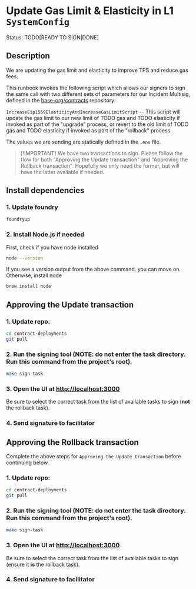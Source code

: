 # Update Gas Limit & Elasticity in L1 `SystemConfig`

Status: TODO[READY TO SIGN|DONE]

## Description

We are updating the gas limit and elasticity to improve TPS and reduce gas fees.

This runbook invokes the following script which allows our signers to sign the same call with two different sets of parameters for our Incident Multisig, defined in the [base-org/contracts](https://github.com/base/contracts) repository:

`IncreaseEip1559ElasticityAndIncreaseGasLimitScript` -- This script will update the gas limit to our new limit of TODO gas and TODO elasticity if invoked as part of the "upgrade" process, or revert to the old limit of TODO gas and TODO elasticity if invoked as part of the "rollback" process.

The values we are sending are statically defined in the `.env` file.

> [!IMPORTANT] We have two transactions to sign. Please follow
> the flow for both "Approving the Update transaction" and
> "Approving the Rollback transaction". Hopefully we only need
> the former, but will have the latter available if needed.

## Install dependencies

### 1. Update foundry

```bash
foundryup
```

### 2. Install Node.js if needed

First, check if you have node installed

```bash
node --version
```

If you see a version output from the above command, you can move on. Otherwise, install node

```bash
brew install node
```

## Approving the Update transaction

### 1. Update repo:

```bash
cd contract-deployments
git pull
```

### 2. Run the signing tool (NOTE: do not enter the task directory. Run this command from the project's root).

```bash
make sign-task
```

### 3. Open the UI at [http://localhost:3000](http://localhost:3000)

Be sure to select the correct task from the list of available tasks to sign (**not** the rollback task).

### 4. Send signature to facilitator

## Approving the Rollback transaction

Complete the above steps for `Approving the Update transaction` before continuing below.

### 1. Update repo:

```bash
cd contract-deployments
git pull
```

### 2. Run the signing tool (NOTE: do not enter the task directory. Run this command from the project's root).

```bash
make sign-task
```

### 3. Open the UI at [http://localhost:3000](http://localhost:3000)

Be sure to select the correct task from the list of available tasks to sign (ensure it **is** the rollback task).

### 4. Send signature to facilitator
